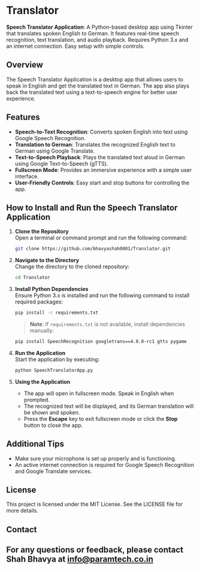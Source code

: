 # Translator

**Speech Translator Application**: A Python-based desktop app using Tkinter that translates spoken English to German. It features real-time speech recognition, text translation, and audio playback. Requires Python 3.x and an internet connection. Easy setup with simple controls.

## Overview

The Speech Translator Application is a desktop app that allows users to speak in English and get the translated text in German. The app also plays back the translated text using a text-to-speech engine for better user experience.

## Features

- **Speech-to-Text Recognition**: Converts spoken English into text using Google Speech Recognition.
- **Translation to German**: Translates the recognized English text to German using Google Translate.
- **Text-to-Speech Playback**: Plays the translated text aloud in German using Google Text-to-Speech (gTTS).
- **Fullscreen Mode**: Provides an immersive experience with a simple user interface.
- **User-Friendly Controls**: Easy start and stop buttons for controlling the app.

## How to Install and Run the Speech Translator Application

1. **Clone the Repository**  
   Open a terminal or command prompt and run the following command:

   ```bash
   git clone https://github.com/bhavyashah0001/Translator.git
   ```

2. **Navigate to the Directory**  
   Change the directory to the cloned repository:

   ```bash
   cd Translator
   ```

3. **Install Python Dependencies**  
   Ensure Python 3.x is installed and run the following command to install required packages:

   ```bash
   pip install -r requirements.txt
   ```

   > **Note**: If `requirements.txt` is not available, install dependencies manually:

   ```bash
   pip install SpeechRecognition googletrans==4.0.0-rc1 gtts pygame
   ```

4. **Run the Application**  
   Start the application by executing:

   ```bash
   python SpeechTranslatorApp.py
   ```

5. **Using the Application**  
   - The app will open in fullscreen mode. Speak in English when prompted.
   - The recognized text will be displayed, and its German translation will be shown and spoken.
   - Press the **Escape** key to exit fullscreen mode or click the **Stop** button to close the app.

## Additional Tips

- Make sure your microphone is set up properly and is functioning.
- An active internet connection is required for Google Speech Recognition and Google Translate services.

## License

This project is licensed under the MIT License. See the LICENSE file for more details.

## Contact

For any questions or feedback, please contact **Shah Bhavya** at info@paramtech.co.in
---
